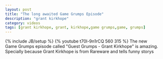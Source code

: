 ```yaml
---
layout: post
title: "The long awaited Game Grumps Episode"
description: "grant kirkhope"
category: videos
tags: [grant kirkhope, grant, kirkhope,game grumps,game, grumps]
---
```

{% include JB/setup %}
{% youtube t70l-9n1rCQ 560 315 %}
The new Game Grumps episode called "Guest Grumps - Grant Kirkhope" is amazing. Specially because Grant Kirkhope is from
Rareware and tells funny storys